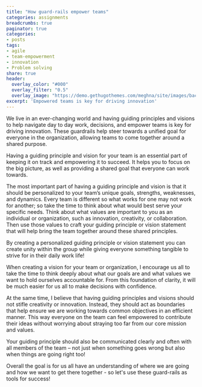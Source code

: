 ```yaml
---
title: "How guard-rails empower teams"
categories: assignments
breadcrumbs: true
paginator: true
categories: 
- posts
tags:
- agile
- team-empowerment
- innovation
- Problem solving
share: true
header:
  overlay_color: "#000"
  overlay_filter: "0.5"
  overlay_image: "https://demo.gethugothemes.com/meghna/site/images/backgrounds/hero-area.jpg"
excerpt: 'Empowered teams is key for driving innovation'
---
```

We live in an ever-changing world and having guiding principles and visions to help navigate day to day work, decisions, and empower teams is key for driving innovation. These guardrails help steer towards a unified goal for everyone in the organization, allowing teams to come together around a shared purpose. 

Having a guiding principle and vision for your team is an essential part of keeping it on track and empowering it to succeed. It helps you to focus on the big picture, as well as providing a shared goal that everyone can work towards. 

The most important part of having a guiding principle and vision is that it should be personalized to your team’s unique goals, strengths, weaknesses, and dynamics. Every team is different so what works for one may not work for another; so take the time to think about what would best serve your specific needs. Think about what values are important to you as an individual or organization, such as innovation, creativity, or collaboration. Then use those values to craft your guiding principle or vision statement that will help bring the team together around these shared principles. 

By creating a personalized guiding principle or vision statement you can create unity within the group while giving everyone something tangible to strive for in their daily work life!

When creating a vision for your team or organization, I encourage us all to take the time to think deeply about what our goals are and what values we want to hold ourselves accountable for. From this foundation of clarity, it will be much easier for us all to make decisions with confidence. 

At the same time, I believe that having guiding principles and visions should not stifle creativity or innovation. Instead, they should act as boundaries that help ensure we are working towards common objectives in an efficient manner. This way everyone on the team can feel empowered to contribute their ideas without worrying about straying too far from our core mission and values. 

Your guiding principle should also be communicated clearly and often with all members of the team – not just when something goes wrong but also when things are going right too!

Overall the goal is for us all have an understanding of where we are going and how we want to get there together - so let's use these guard-rails as tools for success!
